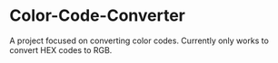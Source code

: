# Color-Code-Converter
A project focused on converting color codes. Currently only works to convert HEX codes to RGB.
